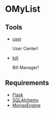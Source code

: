 # OMyList

## Tools
* [user]()

	User Center!

* [bill]()

	Bill Manager!

## Requirements
* [Flask](http://flask.pocoo.org/)
* [SQLAlchemy]()
* [MongoEngine]()
